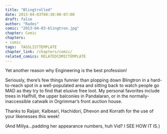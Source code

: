 ```yaml
---
title: "Blingtrolled"
date: 2013-04-03T08:30:00-07:00
draft: false
author: "Rades"
comic: "2013-04-03-blingtron.jpg"
chapter: Comic
chapters:
- comic
tags:  TAGSLISTTEMPLATE
chapter_link: /chapters/comic/
related_comics: RELATEDCOMICTEMPLATE
---
```


Yet another reason why Engineering is the best profession!


Seriously, there’s few things funnier than plopping down Blingtron in a hard-to-reach spot in a well-populated area and sitting back to watch people go MAD as they try to find that elusive free loot. My personal favorites include trees in Halfhill, the upper balconies in Pandalaran, or in the normally-inaccessible catwalk in Orgrimmar’s front auction house.


Thanks to Raijair, Kalbeari, Hachidori, Dhevon and Korrath for the use of your likenesses this week!


(And Millya…padding her appearance numbers, huh Vid? I SEE HOW IT IS.)

